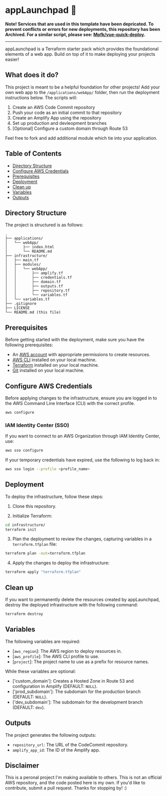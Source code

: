 # appLaunchpad 🚀

**Note! Services that are used in this template have been depricated. To prevent conflicts or errors for new deployments, this repository has been Archived. For a similar script, please see: [Mpfk/vue-quick-deploy](https://github.com/Mpfk/vue-quick-deploy).**

---

appLaunchpad is a Terraform starter pack which provides the foundational elements of a web app. Build on top of it to make deploying your projects easier!

## What does it do?

This project is meant to be a helpful foundation for other projects! Add your own web app to the `/applications/webApp/` folder, then run the deployment instructions below. The scripts will: 

1. Create an AWS Code Commit repository
2. Push your code as an initial commit to that repository
3. Create an Amplify App using the repository
4. Set up production and devleopment branches
5. [Optional] Configure a custom domain through Route 53

Feel free to fork and add additional module which tie into your application.

## Table of Contents

- [Directory Structure](#directory-structure)
- [Configure AWS Credentials](#configure-aws-credentials)
- [Prerequisites](#prerequisites)
- [Deployment](#deployment)
- [Clean up](#clean-up)
- [Variables](#variables)
- [Outputs](#outputs)

## Directory Structure

The project is structured is as follows:

```
.
├── applications/
│   └── webApp/
│       ├── index.html
│       └── README.md
├── infrastructure/
│   ├── main.tf
│   ├── modules/
│   │   └── webApp/
│   │       ├── amplify.tf
│   │       ├── credentials.tf
│   │       ├── domain.tf
│   │       ├── outputs.tf
│   │       ├── repository.tf
│   │       └── variables.tf
│   └── variables.tf
├── .gitignore
├── LICENSE
└── README.md (this file)
```

## Prerequisites

Before getting started with the deployment, make sure you have the following prerequisites:

- An [AWS account](https://aws.amazon.com/free/) with appropriate permissions to create resources.
- [AWS CLI](https://docs.aws.amazon.com/cli/latest/userguide/getting-started-install.html#getting-started-install-instructions) installed on your local machine.
- [Terraform](https://developer.hashicorp.com/terraform/downloads) installed on your local machine.
- [Git](https://git-scm.com/downloads) installed on your local machine.

## Configure AWS Credentials

Before applying changes to the infrastructure, ensure you are logged in to the AWS Command Line Interface (CLI) with the correct profile. 

```sh
aws configure
```

### IAM Identity Center (SSO)

If you want to connect to an AWS Organization through IAM Identity Center, use:

```sh
aws sso configure
```

If your temporary credentials have expired, use the following to log back in:

```sh
aws sso login --profile <profile_name>
```

## Deployment

To deploy the infrastructure, follow these steps:

1. Clone this repository.

2. Initialize Terraform:

```sh
cd infrastructure/
terraform init
```

3. Plan the deployment to review the changes, capturing variables in a `terraform.tfplan` file:

```sh
terraform plan -out=terraform.tfplan
```

4. Apply the changes to deploy the infrastructure:

```sh
terraform apply "terraform.tfplan"
```

## Clean up

If you want to permanently delete the resources created by appLaunchpad, destroy the deployed infrastructure with the following command:

```sh
terraform destroy
```

## Variables

The following variables are required:

- [`aws_region`]: The AWS region to deploy resources in.
- [`aws_profile`]: The AWS CLI profile to use.
- [`project`]: The project name to use as a prefix for resource names.

While these variables are optional:

- ['custom_domain']: Creates a Hosted Zone in Route 53 and configuration in Amplify (DEFAULT: `NULL`).
- ['prod_subdomain']: The subdomain for the production branch (DEFAULT: `NULL`).
- ['dev_subdomain']: The subdomain for the development branch (DEFAULT: `dev`).

## Outputs

The project generates the following outputs:

- `repository_url`: The URL of the CodeCommit repository.
- `amplify_app_id`: The ID of the Amplify app.

## Disclaimer

This is a peronal project I'm making available to others. This is not an official AWS repository, and the code posted here is my own. If you'd like to contribute, submit a pull request. Thanks for stopping by! :)
